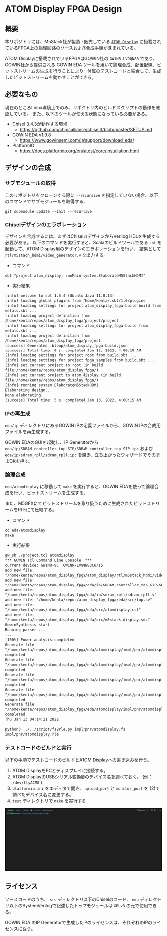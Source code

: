 # ATOM Display FPGA Design

## 概要

本リポジトリには、M5Stack社が製造・販売している [`ATOM Display`](https://docs.m5stack.com/en/atom/atom_display) に搭載されているFPGA上の論理回路のソースおよび合成手順が含まれている。

ATOM Displayに搭載されているFPGAはGOWIN社の `GW1NR-LV9QN88` であり、GOWIN社から提供される GOWIN EDA ツールを用いて論理合成、配置配線、ビットストリームの生成を行うことにより、付属のテストコードと結合して、生成したビットストリームを動かすことができる。

## 必要なもの

現在のところLinux環境上でのみ、リポジトリ内のビルドスクリプトの動作を確認している。
また、以下のツールが使える状態になっている必要がある。

* Chisel 3.4.3が動作する環境
  * https://github.com/chipsalliance/chisel3/blob/master/SETUP.md
* GOWIN EDA v1.9.8
  * https://www.gowinsemi.com/ja/support/download_eda/
* PlatformIO
  * https://docs.platformio.org/en/latest/core/installation.html

## デザインの合成

### サブモジュールの取得

このリポジトリをクローンする際に `--recursive` を指定していない場合、以下のコマンドでサブモジュールを取得する。

```
git submodule update --init --recursive
```

### Chiselデザインのエラボレーション

デザインを合成するには、まずはChiselのデザインからVerilog HDLを生成する必要がある。
以下のコマンドを実行すると、Scalaのビルドツールである `sbt` を起動して、ATOM Display用のデザインのエラボレーションを行い、
結果として `rtl/m5stach_hdmi/video_generator.v` を出力する。


* コマンド 

```shell
sbt "project atom_display; runMain system.ElaborateM5StackHDMI"
```

* 実行結果

```
[info] welcome to sbt 1.5.4 (Ubuntu Java 11.0.13)
[info] loading global plugins from /home/kenta/.sbt/1.0/plugins
[info] loading settings for project atom_display_fpga-build-build from metals.sbt ...
[info] loading project definition from /home/kenta/repos/atom_display_fpga/project/project
[info] loading settings for project atom_display_fpga-build from metals.sbt ...
[info] loading project definition from /home/kenta/repos/atom_display_fpga/project
[success] Generated .bloop/atom_display_fpga-build.json
[success] Total time: 0 s, completed Jan 13, 2022, 4:00:10 AM
[info] loading settings for project root from build.sbt ...
[info] loading settings for project fpga_samples from build.sbt ...
[info] set current project to root (in build file:/home/kenta/repos/atom_display_fpga/)
[info] set current project to atom_display (in build file:/home/kenta/repos/atom_display_fpga/)
[info] running system.ElaborateM5StackHDMI 
Elaborating design...
Done elaborating.
[success] Total time: 5 s, completed Jan 13, 2022, 4:00:15 AM
```

### IPの再生成

`eda/ip` ディレクトリにあるGOWIN IPの定義ファイルから、GOWIN IPの合成用ファイルを再生成する。

GOWIN EDAのGUIを起動し、IP Generatorから `eda/ip/SDRAM_controller_top_SIP/SDRAM_controller_top_SIP.ipc` および `eda/ip/sdram_rpll/sdram_rpll.ipc` を開き、立ち上がったウィザードでそのままOKを押す。

### 論理合成

`eda/atomdisplay` に移動して `make` を実行すると、GOWIN EDAを使って論理合成を行い、ビットストリームを生成する。

また、M5GFXにてビットストリームを取り扱うために生成されたビットストリームをRLEにて圧縮する。

* コマンド

```shell
cd eda/atomdisplay
make
```

* 実行結果

```
gw_sh ./project.tcl atomdisplay
*** GOWIN Tcl Command Line Console  *** 
current device: GW1NR-9C  GW1NR-LV9QN88C6/I5
add new file: "/home/kenta/repos/atom_display_fpga/atom_display/rtl/m5stack_hdmi/video_generator.v"
add new file: "/home/kenta/repos/atom_display_fpga/eda/ip/SDRAM_controller_top_SIP/SDRAM_controller_top_SIP.v"
add new file: "/home/kenta/repos/atom_display_fpga/eda/ip/sdram_rpll/sdram_rpll.v"
add new file: "/home/kenta/repos/atom_display_fpga/eda/src/top.sv"
add new file: "/home/kenta/repos/atom_display_fpga/eda/src/atomdisplay.cst"
add new file: "/home/kenta/repos/atom_display_fpga/eda/src/m5stack_display.sdc"
GowinSynthesis start
Running parser ...
...
[100%] Power analysis completed
Generate file "/home/kenta/repos/atom_display_fpga/eda/atomdisplay/impl/pnr/atomdisplay.power.html" completed
Generate file "/home/kenta/repos/atom_display_fpga/eda/atomdisplay/impl/pnr/atomdisplay.pin.html" completed
Generate file "/home/kenta/repos/atom_display_fpga/eda/atomdisplay/impl/pnr/atomdisplay.rpt.html" completed
Generate file "/home/kenta/repos/atom_display_fpga/eda/atomdisplay/impl/pnr/atomdisplay.rpt.txt" completed
Generate file "/home/kenta/repos/atom_display_fpga/eda/atomdisplay/impl/pnr/atomdisplay.tr.html" completed
Thu Jan 13 04:14:21 2022

python3 ../../script/fs2rle.py impl/pnr/atomdisplay.fs impl/pnr/atomdisplay.rle
```

### テストコードのビルドと実行

以下の手順でテストコードのビルドとATOM Displayへの書き込みを行う。

1. ATOM DisplayをPCとディスプレイに接続する。
2. ATOM DisplayのUSBシリアル変換器のデバイス名を調べておく。 (例： `/dev/ttyACM0` )
3. `platformio.ini` をエディタで開き、 `upload_port` と `monitor_port` を (2)で調べたデバイス名に変更する。
4. `test` ディレクトリで `make` を実行する

![BUILDING](./test/figure/atom_display_build.gif)


## ライセンス

ソースコードのうち、 `src` ディレクトリ以下のChiselのコード、 `eda` ディレクトリ以下のSystemVerilogで記述したトップモジュールは `GPLv3` の元で使用できる。

GOWIN EDA のIP Generatorで生成したIPのライセンスは、それぞれのIPのライセンスに従う。
